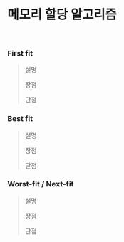 # 메모리 할당 알고리즘

<br>

### First fit

> 설명
>
> 장점
>
> 단점

### Best fit

> 설명
>
> 장점
>
> 단점

### Worst-fit / Next-fit

> 설명
>
> 장점
>
> 단점
